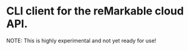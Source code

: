 # CLI client for the reMarkable cloud API.

NOTE: This is highly experimental and not yet ready for use!
